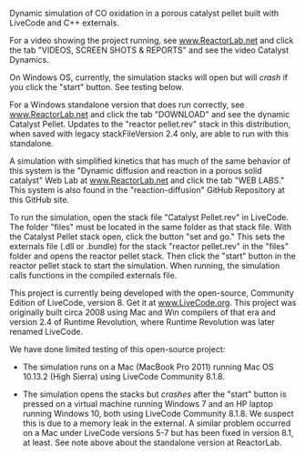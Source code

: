 Dynamic simulation of CO oxidation in a porous catalyst pellet built with LiveCode and C++ externals.

For a video showing the project running, see www.ReactorLab.net and click the tab "VIDEOS, SCREEN SHOTS & REPORTS" and see the video Catalyst Dynamics.

On Windows OS, currently, the simulation stacks will open but will *crash* if you click the "start" button. See testing below. 

For a Windows standalone version that does run correctly, see www.ReactorLab.net and click the tab "DOWNLOAD" and see the dynamic Catalyst Pellet. Updates to the "reactor pellet.rev" stack in this distribution, when saved with legacy stackFileVersion 2.4 only, are able to run with this standalone.

A simulation with simplified kinetics that has much of the same behavior of this system is the "Dynamic diffusion and reaction in a porous solid catalyst" Web Lab at www.ReactorLab.net and click the tab "WEB LABS." This system is also found in the "reaction-diffusion" GitHub Repository at this GitHub site. 

To run the simulation, open the stack file "Catalyst Pellet.rev" in LiveCode. The folder "files" must be located in the same folder as that stack file. With the Catalyst Pellet stack open, click the button "set and go." This sets the externals file (.dll or .bundle) for the stack "reactor pellet.rev" in the "files" folder and opens the reactor pellet stack. Then click the "start" button in the reactor pellet stack to start the simulation. When running, the simulation calls functions in the compiled externals file.

This project is currently being developed with the open-source, Community Edition of LiveCode, version 8. Get it at www.LiveCode.org. This project was originally built circa 2008 using Mac and Win compilers of that era and version 2.4 of Runtime Revolution, where Runtime Revolution was later renamed LiveCode. 

We have done limited testing of this open-source project:

* The simulation runs on a Mac (MacBook Pro 2011) running Mac OS 10.13.2 (High Sierra) using LiveCode Community 8.1.8.

* The simulation opens the stacks but *crashes* after the "start" button is pressed on a virtual machine running Windows 7 and an HP laptop running Windows 10, both using LiveCode Community 8.1.8. We  suspect this is due to a memory leak in the external. A similar problem occurred on a Mac under LiveCode versions 5-7 but has been fixed in version 8.1, at least. See note above about the standalone version at ReactorLab.

